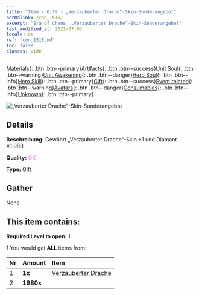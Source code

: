 ```yaml
---
title: "Item - Gift - „Verzauberter Drache“-Skin-Sonderangebot"
permalink: /con_1518/
excerpt: "Era of Chaos  „Verzauberter Drache“-Skin-Sonderangebot"
last_modified_at: 2021-07-06
locale: de
ref: "con_1518.md"
toc: false
classes: wide
---
```

 [Materials](/ItemsDE/){: .btn .btn--primary}[Artifacts](/ItemsDE/Artifacts/){: .btn .btn--success}[Unit Soul](/ItemsDE/UnitSoul/){: .btn .btn--warning}[Unit Awakening](/ItemsDE/UnitAwakening/){: .btn .btn--danger}[Hero Soul](/ItemsDE/HeroSoul/){: .btn .btn--info}[Hero Skill](/ItemsDE/HeroSkill/){: .btn .btn--primary}[Gift](/ItemsDE/Gift/){: .btn .btn--success}[Event related](/ItemsDE/Events/){: .btn .btn--warning}[Avatars](/ItemsDE/Avatars/){: .btn .btn--danger}[Consumables](/ItemsDE/Consumables/){: .btn .btn--info}[Unknown](/ItemsDE/Unknown/){: .btn .btn--primary}

 ![„Verzauberter Drache“-Skin-Sonderangebot](/images/t/i_907132.png)

## Details
 **Beschreibung:** Gewährt „Verzauberter Drache“-Skin ×1 und Diamant ×1.980.

 **Quality:** <span style="color: #DA70D6">OK</span>

 **Type:** Gift

## Gather

  None

## This item contains:

 **Required Level to open:** 1

 1 You would get **ALL** items  from:

  | Nr | Amount |     Item    |
  |:---|:-------|:------------|
  | 1 |  **1x** | [Verzauberter Drache](/ItemsDE/con_1073/) |  | 
  | 2 |  **1980x** | <i class="fas fa-gem"/> |  | 
